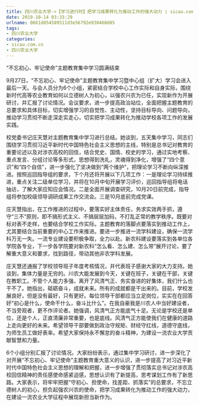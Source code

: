 ```yaml
---
title: 四川农业大学->【学习进行时】把学习成果转化为推动工作的强大动力 | sicau.com.cn
date: 2019-10-14 03:33:29
urlname: 0661d054589511d3e56792e930460d85
tags: 
- 四川农业大学
categories:
- sicau.com.cn
- 四川农业大学
---
```

“不忘初心、牢记使命”主题教育集中学习圆满结束

9月27日，“不忘初心、牢记使命”主题教育集中学习暨中心组（扩大）学习会进入最后一天。与会人员分为6个小组，紧密结合学校中心工作实际和自身实际，围绕新时代高等农业教育如何以立德树人为初心，以强农兴农为已任，实现新作为开展研讨，并汇报了讨论情况。会议要求，进一步提高政治站位，全面把握主题教育的总要求和具体目标，切实增强学习的自觉性、主动性，坚持目标导向、问题导向，推动学习贯彻不断走深走实走心，切实把学习成果转化为推动学校各项工作的发展实践。

校党委书记庄天慧对主题教育集中学习进行总结。她谈到，五天集中学习，同志们围绕学习贯彻习近平新时代中国特色社会主义思想的主线，特别是总书记对教育的重要论述以及对涉农高校的回信，结合党史、国情、校史的学习，通过实地考察、重点发言、分组讨论等多形式，思想得到洗礼，灵魂得到净化，增强了“四个意识”和“四个自信”，进一步强化了坚决做到“两个维护”，把理论学习不断向纵深推进。按照巡回指导组的要求，下个月还将开展以下几项工作：一是理论学习持续推进，重点关注二级单位学习，并将在10月中旬开展学习评价，巡回指导组将电话抽访，了解大家应知应会情况。二是全面开展调查研究，10月20日前完成，指导组将参加校级领导调研成果工作交流会。三是10月底前完成党课。

庄天慧指出，在工作推进的过程中，要落实好主体责任，务求实效两手抓，遵守“三不”原则，即不搞形式主义、不搞层层加码，不打乱正常的教学秩序。既要对标对表不走样，也要结合学校工作实际。主题教育的落脚点要落实到推动工作上，尤其要结合当前重要的中心工作来推进。要进一步推进一流学科建设，确保一流学科万无一失。一流专业建设要积极争取，全力以赴。新农科建设要落实到各单位各学院各专业，下一步各学院要对新农科“怎么看、怎么建、怎么带”展开讨论，要了解重大意义和要求，找到路径，带动其他非农学科发展。

庄天慧还通报了学校领导班子年度考核情况，并代表班子感谢大家的大力支持。她谈到，集体力量是无穷的。川农大能发展到今天，关键在班子，关键在干部，关键在教职工。不管个人能力多强，离开了风清气正、务实奋进的好集体，我们什么也干不了。她指出，砥砺奋斗，成就未来。所有的成就都是干出来的。目前，学校发展良好，但是没有最好，只有更好。每位领导干部都应当立足岗位，实实在在回答好“初心是什么，使命干什么，奋斗比什么”。在我自豪我是川农人中当好建设者，不当旁观者，更不作评论者。她强调，风清气正方能底气十足。无论是学校还是单位，还是个人，正直清廉非常重要，也是底线。风清气正方能使我们在健康的道路上走向更好的未来。希望领导干部要做到政治守规矩、财经守红线，道德守底线，为师生员工做好表率。希望大家保持永不懈怠的奋斗精神，为建设一流农业大学贡献智慧和力量。

6个小组分别汇报了讨论情况。大家纷纷表示，通过集中学习研讨，进一步深化了对开展“不忘初心、牢记使命”主题教育重大意义的认识，进一步提高了对习近平新时代中国特色社会主义思想的理解和把握，进一步增强了贯彻落实总书记对涉农高校回信精神的责任感使命感紧迫感，思想认识有了新提高，思考谋划工作有了新思路。大家表示，将牢牢把握“守初心、担使命，找差距、抓落实”的总要求，不忘立德树人的初心，担负起强农兴农的使命，把学习成果转化为推动工作的强大动力，在建设一流农业大学征程中展现新担当新作为。


